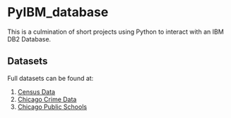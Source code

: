 # PyIBM_database

This is a culmination of short projects using Python to interact with an IBM DB2 Database. 

## Datasets

Full datasets can be found at:

1. [Census Data](https://data.cityofchicago.org/Health-Human-Services/Census-Data-Selected-socioeconomic-indicators-in-C/kn9c-c2s2)
2. [Chicago Crime Data](https://data.cityofchicago.org/Public-Safety/Crimes-2001-to-present/ijzp-q8t2)
3. [Chicago Public Schools](https://data.cityofchicago.org/Education/Chicago-Public-Schools-Progress-Report-Cards-2011-/9xs2-f89t)
